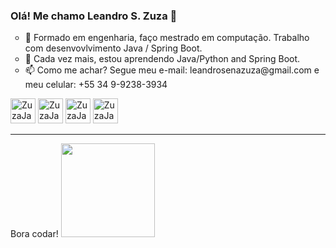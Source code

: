 <body>
  
  ### Olá! Me chamo <b>Leandro S. Zuza</b> 👋 
  

  
<ul type="circle">
  <li> 🔭 Formado em engenharia, faço mestrado em computação. Trabalho com desenvovlvimento Java / Spring Boot.
  <li> 🌱 Cada vez mais, estou aprendendo Java/Python and Spring Boot.
  <li> 📫 Como me achar? Segue meu e-mail: leandrosenazuza@gmail.com e meu celular: +55 34 9-9238-3934 
 </ul>

<div>

  <img alight=center alt="ZuzaJava" height=40 width=40 src="https://cdn.jsdelivr.net/gh/devicons/devicon/icons/java/java-original.svg" />
  <img alight=center alt="ZuzaJava" height=40 width=40 src="https://cdn.jsdelivr.net/gh/devicons/devicon/icons/javascript/javascript-original.svg" />
  <img alight=center alt="ZuzaJava" height=40 width=40 src="https://cdn.jsdelivr.net/gh/devicons/devicon/icons/python/python-original-wordmark.svg" />
  <img alight=center alt="ZuzaJava" height=40 width=40 src="https://cdn.jsdelivr.net/gh/devicons/devicon/icons/postgresql/postgresql-original.svg" />
</div>

<div>
  <hr>
  Bora codar!
  </hr>
   <img height=150 width=150 src="https://acegif.com/wp-content/uploads/cat-typing-2.gif" />
</div>
</body>

